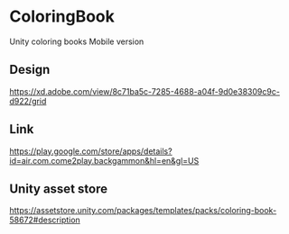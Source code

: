 # ColoringBook
Unity coloring books Mobile version 

## Design
https://xd.adobe.com/view/8c71ba5c-7285-4688-a04f-9d0e38309c9c-d922/grid

## Link
https://play.google.com/store/apps/details?id=air.com.come2play.backgammon&hl=en&gl=US

## Unity asset store
https://assetstore.unity.com/packages/templates/packs/coloring-book-58672#description
